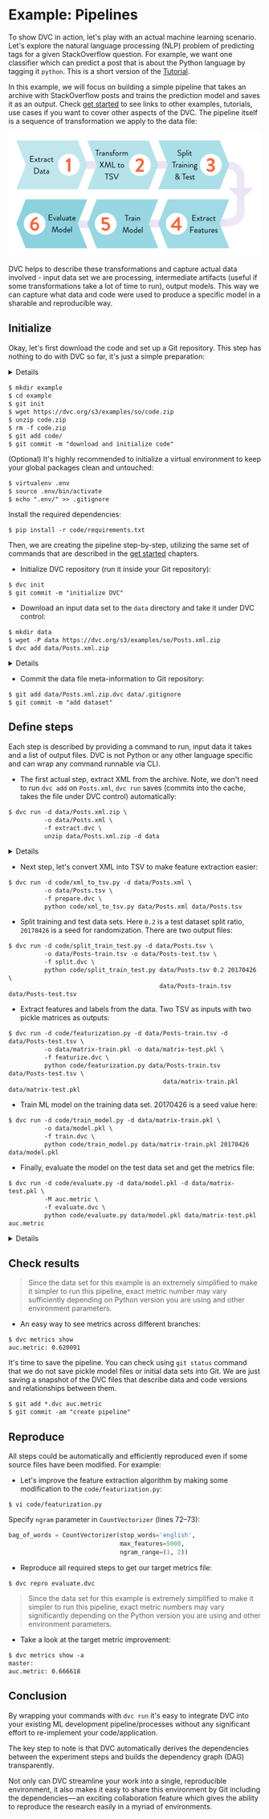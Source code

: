# Example: Pipelines

To show DVC in action, let's play with an actual machine learning scenario.
Let's explore the natural language processing (NLP) problem of predicting tags
for a given StackOverflow question. For example, we want one classifier which
can predict a post that is about the Python language by tagging it `python`.
This is a short version of the [Tutorial](/doc/tutorial).

In this example, we will focus on building a simple pipeline that takes an
archive with StackOverflow posts and trains the prediction model and saves it as
an output. Check [get started](/doc/get-started) to see links to other examples,
tutorials, use cases if you want to cover other aspects of the DVC. The pipeline
itself is a sequence of transformation we apply to the data file:

![](/static/img/example-flow-2x.png)

DVC helps to describe these transformations and capture actual data involved -
input data set we are processing, intermediate artifacts (useful if some
transformations take a lot of time to run), output models. This way we can
capture what data and code were used to produce a specific model in a sharable
and reproducible way.

## Initialize

Okay, let's first download the code and set up a Git repository. This step has
nothing to do with DVC so far, it's just a simple preparation:

<details>

### Expand to learn how to download on Windows

Windows does not ship `wget` utility by default, so you'll need to use just use
your browser to download `code.zip`.

</details>

```dvc
$ mkdir example
$ cd example
$ git init
$ wget https://dvc.org/s3/examples/so/code.zip
$ unzip code.zip
$ rm -f code.zip
$ git add code/
$ git commit -m "download and initialize code"
```

(Optional) It's highly recommended to initialize a virtual environment to keep
your global packages clean and untouched:

```dvc
$ virtualenv .env
$ source .env/bin/activate
$ echo ".env/" >> .gitignore
```

Install the required dependencies:

```dvc
$ pip install -r code/requirements.txt
```

Then, we are creating the pipeline step-by-step, utilizing the same set of
commands that are described in the [get started](/doc/get-started) chapters.

- Initialize DVC repository (run it inside your Git repository):

```dvc
$ dvc init
$ git commit -m "initialize DVC"
```

- Download an input data set to the `data` directory and take it under DVC
  control:

```dvc
$ mkdir data
$ wget -P data https://dvc.org/s3/examples/so/Posts.xml.zip
$ dvc add data/Posts.xml.zip
```

<details>

### Expand to learn more about DVC internals

`dvc init` created a new directory `example/.dvc/` with `config`, `.gitignore`
files and `cache` directory. These files and directories are hidden from a user
in general and a user does not interact with these files directly. Check
[DVC Files and Directories](/doc/user-guide/dvc-files-and-directories) to learn
more.

When we run `dvc add Posts.xml.zip` the following happens. DVC creates an
_orphaned_ version of the [stage file](/doc/user-guide/dvc-file-format):

```yaml
md5: 4dbe7a4e5a0d41b652f3d6286c4ae788
outs:
- cache: true
md5: ce68b98d82545628782c66192c96f2d2
path: Posts.xml.zip
```

This is the file that should be committed into a version control system instead
of the data file itself.

Actual data file `Posts.xml.zip` is linked into the `.dvc/cache` directory,
under the `.dvc/cache/ce/68b98d82545628782c66192c96f2d2` name and is added to
`.gitignore`. Even if you remove it in the workspace, or checkout a different
branch/commit the data is not lost if a corresponding DVC file is committed.
It's enough to run `dvc checkout` or `dvc pull` to restore data files.

</details>

- Commit the data file meta-information to Git repository:

```dvc
$ git add data/Posts.xml.zip.dvc data/.gitignore
$ git commit -m "add dataset"
```

## Define steps

Each step is described by providing a command to run, input data it takes and a
list of output files. DVC is not Python or any other language specific and can
wrap any command runnable via CLI.

- The first actual step, extract XML from the archive. Note, we don't need to
  run `dvc add` on `Posts.xml`, `dvc run` saves (commits into the cache, takes
  the file under DVC control) automatically:

```dvc
$ dvc run -d data/Posts.xml.zip \
          -o data/Posts.xml \
          -f extract.dvc \
          unzip data/Posts.xml.zip -d data
```

<details>

### Expand to learn more about DVC internals

Similar to `dvc add`, `dvc run` creates a
[stage file](/doc/user-guide/dvc-file-format):

```yaml
cmd: ' unzip data/Posts.xml.zip -d data'
deps:
- md5: ce68b98d82545628782c66192c96f2d2
path: data/Posts.xml.zip
md5: abaf651846ec4fb7a4a8e1a685546ed9
outs:
- cache: true
md5: a304afb96060aad90176268345e10355
path: data/Posts.xml
```

This file is using the same technique - pointers (md5 hashes) to the cache to
describe and version control dependencies and outputs. Output `Posts.xml` file
is automatically added to the `.gitignore` file and a link is created into a
cache `.dvc/cache/a3/04afb96060aad90176268345e10355` to save it.

Two things are worth noticing here. First, by analyzing dependencies and outputs
that DVC files describe, we can restore the full chain (DAG) of commands we need
to apply. This is important when you run `dvc repro` to reproduce the final or
intermediate result.

Second, you should see by now that the actual data is stored in the `.dvc/cache`
directory, each file having a name in a form of an md5 hash. This cache is
similar to Git's internal objects store but made specifically to handle large
data files. DVC is using reflinks, hardlinks and other optimizations to manage
your actual workspace without copying every time object from/to the cache.

</details>

- Next step, let's convert XML into TSV to make feature extraction easier:

```dvc
$ dvc run -d code/xml_to_tsv.py -d data/Posts.xml \
          -o data/Posts.tsv \
          -f prepare.dvc \
          python code/xml_to_tsv.py data/Posts.xml data/Posts.tsv
```

- Split training and test data sets. Here `0.2` is a test dataset split ratio,
  `20170426` is a seed for randomization. There are two output files:

```dvc
$ dvc run -d code/split_train_test.py -d data/Posts.tsv \
          -o data/Posts-train.tsv -o data/Posts-test.tsv \
          -f split.dvc \
          python code/split_train_test.py data/Posts.tsv 0.2 20170426 \
                                          data/Posts-train.tsv data/Posts-test.tsv
```

- Extract features and labels from the data. Two TSV as inputs with two pickle
  matrices as outputs:

```dvc
$ dvc run -d code/featurization.py -d data/Posts-train.tsv -d data/Posts-test.tsv \
          -o data/matrix-train.pkl -o data/matrix-test.pkl \
          -f featurize.dvc \
          python code/featurization.py data/Posts-train.tsv data/Posts-test.tsv \
                                           data/matrix-train.pkl data/matrix-test.pkl
```

- Train ML model on the training data set. 20170426 is a seed value here:

```dvc
$ dvc run -d code/train_model.py -d data/matrix-train.pkl \
          -o data/model.pkl \
          -f train.dvc \
          python code/train_model.py data/matrix-train.pkl 20170426 data/model.pkl
```

- Finally, evaluate the model on the test data set and get the metrics file:

```dvc
$ dvc run -d code/evaluate.py -d data/model.pkl -d data/matrix-test.pkl \
          -M auc.metric \
          -f evaluate.dvc \
          python code/evaluate.py data/model.pkl data/matrix-test.pkl auc.metric
```

<details>

### Expand to learn more about DVC internals

By analyzing dependencies and outputs DVC files describe we can restore the full
chain (DAG) of commands we need to apply. This is important when you run
`dvc repro` to reproduce the final or intermediate result.

`dvc pipeline show` helps to visualize the pipeline (run it with `-c` option to
see actual commands instead of DVC-files):

```dvc
$ dvc pipeline show --ascii evaluate.dvc

       .------------------------.
       | data/Posts.xml.zip.dvc |
       `------------------------'
                    *
                    *
                    *
            .-------------.
            | extract.dvc |
            `-------------'
                    *
                    *
                    *
            .-------------.
            | prepare.dvc |
            `-------------'
                    *
                    *
                    *
              .-----------.
              | split.dvc |
              `-----------'
                    *
                    *
                    *
            .---------------.
            | featurize.dvc |
            `---------------'
             **           ***
           **                **
         **                    **
.-----------.                    **
| train.dvc |                  **
`-----------'                **
             **           ***
               **       **
                 **   **
            .--------------.
            | evaluate.dvc |
            `--------------'
```

</details>

## Check results

> Since the data set for this example is an extremely simplified to make it
> simpler to run this pipeline, exact metric number may vary sufficiently
> depending on Python version you are using and other environment parameters.

- An easy way to see metrics across different branches:

```dvc
$ dvc metrics show
auc.metric: 0.620091
```

It's time to save the pipeline. You can check using `git status` command that we
do not save pickle model files or initial data sets into Git. We are just saving
a snapshot of the DVC files that describe data and code versions and
relationships between them.

```dvc
$ git add *.dvc auc.metric
$ git commit -am "create pipeline"
```

## Reproduce

All steps could be automatically and efficiently reproduced even if some source
files have been modified. For example:

- Let's improve the feature extraction algorithm by making some modification to
  the `code/featurization.py`:

```dvc
$ vi code/featurization.py
```

Specify `ngram` parameter in `CountVectorizer` (lines 72–73):

```python
bag_of_words = CountVectorizer(stop_words='english',
                               max_features=5000,
                               ngram_range=(1, 2))
```

- Reproduce all required steps to get our target metrics file:

```dvc
$ dvc repro evaluate.dvc
```

> Since the data set for this example is extremely simplified to make it simpler
> to run this pipeline, exact metric numbers may vary significantly depending on
> the Python version you are using and other environment parameters.

- Take a look at the target metric improvement:

```dvc
$ dvc metrics show -a
master:
auc.metric: 0.666618
```

## Conclusion

By wrapping your commands with `dvc run` it's easy to integrate DVC into your
existing ML development pipeline/processes without any significant effort to
re-implement your code/application.

The key step to note is that DVC automatically derives the dependencies between
the experiment steps and builds the dependency graph (DAG) transparently.

Not only can DVC streamline your work into a single, reproducible environment,
it also makes it easy to share this environment by Git including the
dependencies — an exciting collaboration feature which gives the ability to
reproduce the research easily in a myriad of environments.
